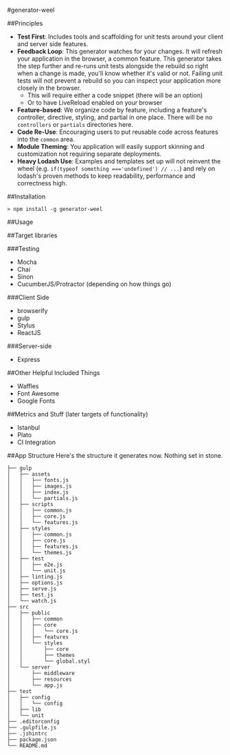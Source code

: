 #generator-weel

##Principles
* **Test First**: Includes tools and scaffolding for unit tests around your
client and server side features.
* **Feedback Loop**: This generator watches for your changes. It will refresh your application in the browser, a common feature. This generator takes the step further and re-runs unit tests alongside the rebuild so right when a change is made, you'll know whether it's valid or not. Failing unit tests will not prevent a rebuild so you can inspect your application more closely in the browser.
  * This will require either a code snippet (there will be an option)
  * Or to have LiveReload enabled on your browser
* **Feature-based**: We organize code by feature, including a feature's
controller, directive, styling, and partial in one place. There will be no
`controllers` or `partials` directories here.
* **Code Re-Use**: Encouraging users to put reusable code across features into
the `common` area.
* **Module Theming**: You application will easily support skinning and
customization not requiring separate deployments.
* **Heavy Lodash Use**: Examples and templates set up will not reinvent the
wheel (e.g. `if(typeof something ==='undefined') // ...`) and rely on
lodash's proven methods to keep readability, performance and correctness high.

##Installation
```
> npm install -g generator-weel
```

##Usage

##Target libraries

###Testing
* Mocha
* Chai
* Sinon
* CucumberJS/Protractor (depending on how things go)

###Client Side
* browserify
* gulp
* Stylus
* ReactJS

###Server-side
* Express

##Other Helpful Included Things
* Waffles
* Font Awesome 
* Google Fonts

##Metrics and Stuff (later targets of functionality)
* Istanbul
* Plato
* CI Integration

##App Structure
Here's the structure it generates now. Nothing set in stone.
```
├── gulp
│   ├── assets
│   │   ├── fonts.js
│   │   ├── images.js
│   │   ├── index.js
│   │   └── partials.js
│   ├── scripts
│   │   ├── common.js
│   │   ├── core.js
│   │   └── features.js
│   ├── styles
│   │   ├── common.js
│   │   ├── core.js
│   │   ├── features.js
│   │   └── themes.js
│   ├── test
│   │   ├── e2e.js
│   │   └── unit.js
│   ├── linting.js
│   ├── options.js
│   ├── serve.js
│   ├── test.js
│   └── watch.js
├── src
│   ├── public
│   │   ├── common
│   │   ├── core
│   │   │   └── core.js
│   │   ├── features
│   │   └── styles
│   │       ├── core
│   │       ├── themes
│   │       └── global.styl
│   └── server
│       ├── middleware
│       ├── resources
│       └── app.js
├── test
│   ├── config
│   │   └── config
│   ├── lib
│   └── unit
├── .editorconfig
├── .gulpfile.js
├── .jshintrc
├── package.json
└── README.md
```
